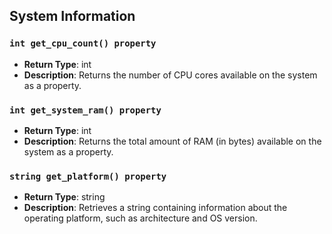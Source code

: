 ## System Information

### `int get_cpu_count() property`
- **Return Type**: int
- **Description**: Returns the number of CPU cores available on the system as a property.

### `int get_system_ram() property`
- **Return Type**: int
- **Description**: Returns the total amount of RAM (in bytes) available on the system as a property.

### `string get_platform() property`
- **Return Type**: string
- **Description**: Retrieves a string containing information about the operating platform, such as architecture and OS version.
